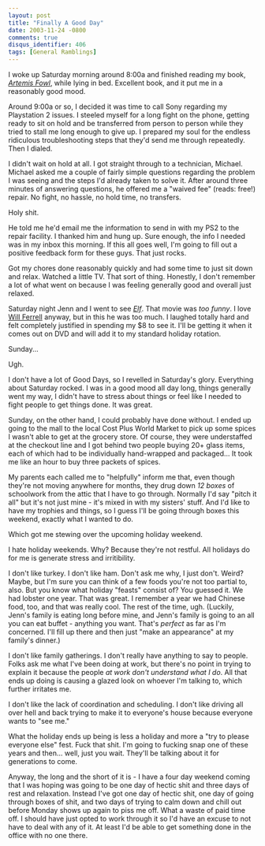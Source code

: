 ```yaml
---
layout: post
title: "Finally A Good Day"
date: 2003-11-24 -0800
comments: true
disqus_identifier: 406
tags: [General Ramblings]
---
```

I woke up Saturday morning around 8:00a and finished reading my book,
[*Artemis
Fowl*](http://www.amazon.com/exec/obidos/ASIN/0786817070/mhsvortex),
while lying in bed. Excellent book, and it put me in a reasonably good
mood.
 
 Around 9:00a or so, I decided it was time to call Sony regarding my
Playstation 2 issues. I steeled myself for a long fight on the phone,
getting ready to sit on hold and be transferred from person to person
while they tried to stall me long enough to give up. I prepared my soul
for the endless ridiculous troubleshooting steps that they'd send me
through repeatedly. Then I dialed.
 
 I didn't wait on hold at all. I got straight through to a technician,
Michael. Michael asked me a couple of fairly simple questions regarding
the problem I was seeing and the steps I'd already taken to solve it.
After around three minutes of answering questions, he offered me a
"waived fee" (reads: free!) repair. No fight, no hassle, no hold time,
no transfers.
 
 Holy shit.
 
 He told me he'd email me the information to send in with my PS2 to the
repair facility. I thanked him and hung up. Sure enough, the info I
needed was in my inbox this morning. If this all goes well, I'm going to
fill out a positive feedback form for these guys. That just rocks.
 
 Got my chores done reasonably quickly and had some time to just sit
down and relax. Watched a little TV. That sort of thing. Honestly, I
don't remember a lot of what went on because I was feeling generally
good and overall just relaxed.
 
 Saturday night Jenn and I went to see
[*Elf*](http://www.imdb.com/title/tt0319343/). That movie was *too
funny*. I love [Will Ferrell](http://www.imdb.com/name/nm0002071/)
anyway, but in this he was too much. I laughed totally hard and felt
completely justified in spending my \$8 to see it. I'll be getting it
when it comes out on DVD and will add it to my standard holiday
rotation.
 
 Sunday...
 
 Ugh.
 
 I don't have a lot of Good Days, so I revelled in Saturday's glory.
Everything about Saturday rocked. I was in a good mood all day long,
things generally went my way, I didn't have to stress about things or
feel like I needed to fight people to get things done. It was great.
 
 Sunday, on the other hand, I could probably have done without. I ended
up going to the mall to the local Cost Plus World Market to pick up some
spices I wasn't able to get at the grocery store. Of course, they were
understaffed at the checkout line and I got behind two people buying 20+
glass items, each of which had to be individually hand-wrapped and
packaged... It took me like an hour to buy three packets of spices.
 
 My parents each called me to "helpfully" inform me that, even though
they're not moving anywhere for months, they drug down *12 boxes* of
schoolwork from the attic that I have to go through. Normally I'd say
"pitch it all" but it's not just mine - it's mixed in with my sisters'
stuff. And I'd like to have my trophies and things, so I guess I'll be
going through boxes this weekend, exactly what I wanted to do.
 
 Which got me stewing over the upcoming holiday weekend.
 
 I hate holiday weekends. Why? Because they're not restful. All holidays
do for me is generate stress and irritibility.
 
 I don't like turkey. I don't like ham. Don't ask me why, I just don't.
Weird? Maybe, but I'm sure you can think of a few foods you're not too
partial to, also. But you know what holiday "feasts" consist of? You
guessed it. We had lobster one year. That was great. I remember a year
we had Chinese food, too, and that was really cool. The rest of the
time, ugh. (Luckily, Jenn's family is eating long before mine, and
Jenn's family is going to an all you can eat buffet - anything you want.
That's *perfect* as far as I'm concerned. I'll fill up there and then
just "make an appearance" at my family's dinner.)
 
 I don't like family gatherings. I don't really have anything to say to
people. Folks ask me what I've been doing at work, but there's no point
in trying to explain it because the people *at work don't understand
what I do*. All that ends up doing is causing a glazed look on whoever
I'm talking to, which further irritates me.
 
 I don't like the lack of coordination and scheduling. I don't like
driving all over hell and back trying to make it to everyone's house
because everyone wants to "see me."
 
 What the holiday ends up being is less a holiday and more a "try to
please everyone else" fest. Fuck that shit. I'm going to fucking snap
one of these years and then... well, just you wait. They'll be talking
about it for generations to come.
 
 Anyway, the long and the short of it is - I have a four day weekend
coming that I was hoping was going to be one day of hectic shit and
three days of rest and relaxation. Instead I've got one day of hectic
shit, one day of going through boxes of shit, and two days of trying to
calm down and chill out before Monday shows up again to piss me off.
What a waste of paid time off. I should have just opted to work through
it so I'd have an excuse to not have to deal with any of it. At least
I'd be able to get something done in the office with no one there.

